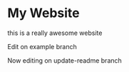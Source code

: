 # My Website 

this is a really awesome website

Edit on example branch

Now editing on update-readme branch
